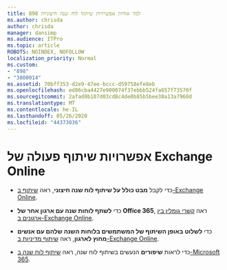 ```yaml
---
title: 898 למד אודות אפשרויות שיתוף לוח שנה חיצוניות
ms.author: chrisda
author: chrisda
manager: dansimp
ms.audience: ITPro
ms.topic: article
ROBOTS: NOINDEX, NOFOLLOW
localization_priority: Normal
ms.custom:
- "898"
- "3800014"
ms.assetid: 70bff353-d2e9-47ee-bccc-d59758efe8eb
ms.openlocfilehash: ed86cba4427e900074f37ebbb524fa657f73570f
ms.sourcegitcommit: 2afad0b107d03cd8c4de0b85b5bee38a13a7960d
ms.translationtype: MT
ms.contentlocale: he-IL
ms.lasthandoff: 05/26/2020
ms.locfileid: "44373036"
---
```

# <a name="exchange-online-collaboration-options"></a>אפשרויות שיתוף פעולה של Exchange Online

- כדי לקבל **מבט כולל על שיתוף לוח שנה חיצוני**, ראה [שיתוף ב-Exchange Online](https://technet.microsoft.com/library/jj916670%28v=exchg.150%29.aspx).

- כדי **לשתף לוחות שנה עם ארגון אחר של Office 365**, ראה [קשרי גומלין בין ארגונים ב-Exchange Online](https://technet.microsoft.com/library/jj916658%28v=exchg.150%29.aspx).

- כדי **לשלוט באופן השיתוף של המשתמשים בלוחות השנה שלהם עם אנשים מחוץ לארגון**, ראה [שיתוף מדיניות ב-Exchange Online](https://technet.microsoft.com/library/jj916673%28v=exchg.150%29.aspx).

- כדי לראות **שיפורים** הנעשים בשיתוף לוח שנה, ראה [שיתוף לוח שנה ב-Microsoft 365](https://support.office.com/article/calendar-sharing-in-microsoft-365-b576ecc3-0945-4d75-85f1-5efafb8a37b4).
